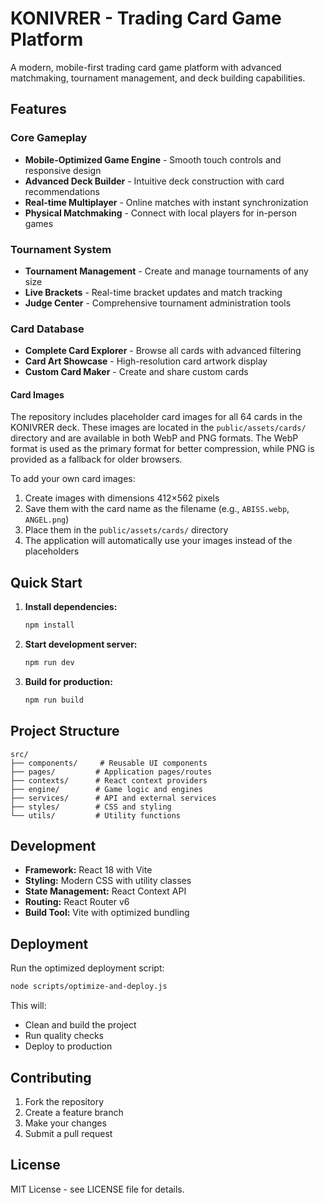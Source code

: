 # KONIVRER - Trading Card Game Platform

A modern, mobile-first trading card game platform with advanced matchmaking, tournament management, and deck building capabilities.

## Features

### Core Gameplay

- **Mobile-Optimized Game Engine** - Smooth touch controls and responsive design
- **Advanced Deck Builder** - Intuitive deck construction with card recommendations
- **Real-time Multiplayer** - Online matches with instant synchronization
- **Physical Matchmaking** - Connect with local players for in-person games

### Tournament System

- **Tournament Management** - Create and manage tournaments of any size
- **Live Brackets** - Real-time bracket updates and match tracking
- **Judge Center** - Comprehensive tournament administration tools

### Card Database

- **Complete Card Explorer** - Browse all cards with advanced filtering
- **Card Art Showcase** - High-resolution card artwork display
- **Custom Card Maker** - Create and share custom cards

#### Card Images

The repository includes placeholder card images for all 64 cards in the KONIVRER deck. These images are located in the `public/assets/cards/` directory and are available in both WebP and PNG formats. The WebP format is used as the primary format for better compression, while PNG is provided as a fallback for older browsers.

To add your own card images:
1. Create images with dimensions 412×562 pixels
2. Save them with the card name as the filename (e.g., `ABISS.webp`, `ANGEL.png`)
3. Place them in the `public/assets/cards/` directory
4. The application will automatically use your images instead of the placeholders

## Quick Start

1. **Install dependencies:**

   ```bash
   npm install
   ```

2. **Start development server:**

   ```bash
   npm run dev
   ```

3. **Build for production:**
   ```bash
   npm run build
   ```

## Project Structure

```
src/
├── components/     # Reusable UI components
├── pages/         # Application pages/routes
├── contexts/      # React context providers
├── engine/        # Game logic and engines
├── services/      # API and external services
├── styles/        # CSS and styling
└── utils/         # Utility functions
```

## Development

- **Framework:** React 18 with Vite
- **Styling:** Modern CSS with utility classes
- **State Management:** React Context API
- **Routing:** React Router v6
- **Build Tool:** Vite with optimized bundling

## Deployment

Run the optimized deployment script:

```bash
node scripts/optimize-and-deploy.js
```

This will:

- Clean and build the project
- Run quality checks
- Deploy to production

## Contributing

1. Fork the repository
2. Create a feature branch
3. Make your changes
4. Submit a pull request

## License

MIT License - see LICENSE file for details.
